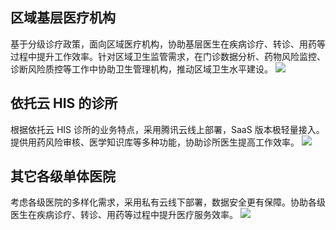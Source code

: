 ## 区域基层医疗机构
基于分级诊疗政策，面向区域医疗机构，协助基层医生在疾病诊疗、转诊、用药等过程中提升工作效率。针对区域卫生监管需求，在门诊数据分析、药物风险监控、诊断风险质控等工作中协助卫生管理机构，推动区域卫生水平建设。
![](https://main.qcloudimg.com/raw/36209fbc2079e91263759295de4144a4.png)
## 依托云 HIS 的诊所
根据依托云 HIS 诊所的业务特点，采用腾讯云线上部署，SaaS 版本极轻量接入。提供用药风险审核、医学知识库等多种功能，协助诊所医生提高工作效率。
![](https://main.qcloudimg.com/raw/7fb155a7a2bfe6af4a249bde727d8bf5.png)
## 其它各级单体医院
考虑各级医院的多样化需求，采用私有云线下部署，数据安全更有保障。协助各级医生在疾病诊疗、转诊、用药等过程中提升医疗服务效率。
![](https://main.qcloudimg.com/raw/c50dbdc0e4423f2de0571ff55a2c1f35.png)
